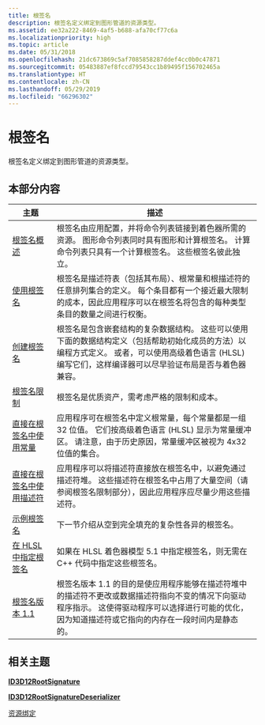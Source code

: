 ```yaml
---
title: 根签名
description: 根签名定义绑定到图形管道的资源类型。
ms.assetid: ee32a222-8469-4af5-b688-afa70cf77c6a
ms.localizationpriority: high
ms.topic: article
ms.date: 05/31/2018
ms.openlocfilehash: 21dc673869c5af7085858287ddef4cc0b0c47871
ms.sourcegitcommit: 05483887ef8fccd79543cc1b89495f156702465a
ms.translationtype: HT
ms.contentlocale: zh-CN
ms.lasthandoff: 05/29/2019
ms.locfileid: "66296302"
---
```

# <a name="root-signatures"></a>根签名

根签名定义绑定到图形管道的资源类型。

## <a name="in-this-section"></a>本部分内容



| 主题                                                                                                               | 描述                                                                                                                                                                                                                                                                                                                                                                                                       |
|---------------------------------------------------------------------------------------------------------------------|-------------------------------------------------------------------------------------------------------------------------------------------------------------------------------------------------------------------------------------------------------------------------------------------------------------------------------------------------------------------------------------------------------------------|
| [根签名概述](root-signatures-overview.md)<br/>                                                 | 根签名由应用配置，并将命令列表链接到着色器所需的资源。 图形命令列表同时具有图形和计算根签名。 计算命令列表只具有一个计算根签名。 这些根签名彼此独立。<br/>                                                                                             |
| [使用根签名](using-a-root-signature.md)<br/>                                                     | 根签名是描述符表（包括其布局）、根常量和根描述符的任意排列集合的定义。 每个条目都有一个接近最大限制的成本，因此应用程序可以在根签名将包含的每种类型条目的数量之间进行权衡。<br/>                                                                     |
| [创建根签名](creating-a-root-signature.md)<br/>                                               | 根签名是包含嵌套结构的复杂数据结构。 这些可以使用下面的数据结构定义（包括帮助初始化成员的方法）以编程方式定义。 或者，可以使用高级着色语言 (HLSL) 编写它们，这样编译器可以尽早验证布局是否与着色器兼容。 <br/> |
| [根签名限制](root-signature-limits.md)<br/>                                                       | 根签名是优质资产，需考虑严格的限制和成本。<br/>                                                                                                                                                                                                                                                                                                            |
| [直接在根签名中使用常量](using-constants-directly-in-the-root-signature.md)<br/>     | 应用程序可在根签名中定义根常量，每个常量都是一组 32 位值。 它们按高级着色语言 (HLSL) 显示为常量缓冲区。 请注意，由于历史原因，常量缓冲区被视为 4x32 位值的集合。 <br/>                                                                                                                                        |
| [直接在根签名中使用描述符](using-descriptors-directly-in-the-root-signature.md)<br/> | 应用程序可以将描述符直接放在根签名中，以避免通过描述符堆。 这些描述符在根签名中占用了大量空间（请参阅根签名限制部分），因此应用程序应尽量少用这些描述符。 <br/>                                                                                                                                     |
| [示例根签名](example-root-signatures.md)<br/>                                                   | 下一节介绍从空到完全填充的复杂性各异的根签名。<br/>                                                                                                                                                                                                                                                                                                       |
| [在 HLSL 中指定根签名](specifying-root-signatures-in-hlsl.md)<br/>                             | 如果在 HLSL 着色器模型 5.1 中指定根签名，则无需在 C++ 代码中指定这些根签名。<br/>                                                                                                                                                                                                                                                                                                  |
| [根签名版本 1.1](root-signature-version-1-1.md)<br/>                                             | 根签名版本 1.1 的目的是使应用程序能够在描述符堆中的描述符不更改或数据描述符指向不变的情况下向驱动程序指示。 这使得驱动程序可以选择进行可能的优化，因为知道描述符或它指向的内存在一段时间内是静态的。 <br/>                                  |



 

## <a name="related-topics"></a>相关主题

<dl> <dt>

[**ID3D12RootSignature**](https://msdn.microsoft.com/library/Dn788714(v=VS.85).aspx)
</dt> <dt>

[**ID3D12RootSignatureDeserializer**](/windows/desktop/api/d3d12/nn-d3d12-id3d12rootsignaturedeserializer)
</dt> <dt>

[资源绑定](resource-binding.md)
</dt> </dl>

 

 





